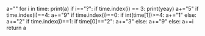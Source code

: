 a=""
for i in time:
print(a)
if i=="?":
if time.index(i) == 3:
print(yeay)
a+="5"
if time.index(i)==4:
a+="9"
if time.index(i)==0:
if int(time[1])>=4:
a+="1"
else:
a+="2"
if time.index(i)==1:
if time[0]=="2":
a+="3"
else:
a+="9"
else:
a+=i
return a
